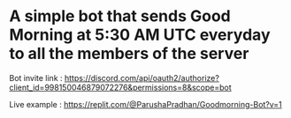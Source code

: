 # A simple bot that sends Good Morning at 5:30 AM UTC everyday to all the members of the server

Bot invite link : https://discord.com/api/oauth2/authorize?client_id=998150046879072276&permissions=8&scope=bot

Live example : https://replit.com/@ParushaPradhan/Goodmorning-Bot?v=1
